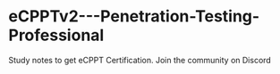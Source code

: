 # eCPPTv2---Penetration-Testing-Professional
Study notes to get eCPPT Certification. Join the community on Discord
